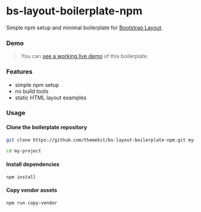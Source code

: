 # bs-layout-boilerplate-npm
Simple npm setup and minimal boilerplate for [Bootstrap Layout](http://bootstrap-layout.themekit.io).

### Demo
> You can [see a working live demo](http://bs-layout-boilerplate-npm.themekit.io) of this boilerplate.

### Features
* simple npm setup
* no build tools
* static HTML layout examples

### Usage
#### Clone the boilerplate repository
```bash
git clone https://github.com/themekit/bs-layout-boilerplate-npm.git my-project
```
```bash
cd my-project
```
#### Install dependencies
```
npm install
```
#### Copy vendor assets
```
npm run copy-vendor
```